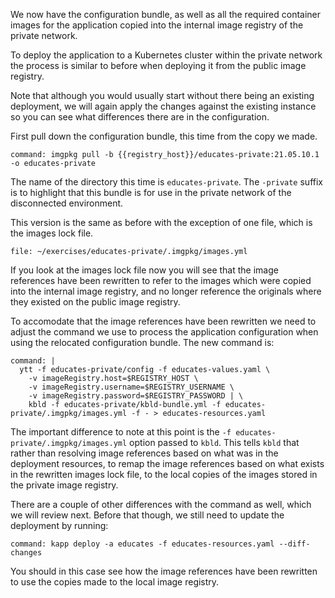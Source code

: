 We now have the configuration bundle, as well as all the required container
images for the application copied into the internal image registry of the
private network.

To deploy the application to a Kubernetes cluster within the private network
the process is similar to before when deploying it from the public image
registry.

Note that although you would usually start without there being an existing
deployment, we will again apply the changes against the existing instance
so you can see what differences there are in the configuration.

First pull down the configuration bundle, this time from the copy we made.

```terminal:execute
command: imgpkg pull -b {{registry_host}}/educates-private:21.05.10.1 -o educates-private
```

The name of the directory this time is ``educates-private``. The ``-private``
suffix is to highlight that this bundle is for use in the private network of
the disconnected environment.

This version is the same as before with the exception of one file, which is
the images lock file.

```editor:open-file
file: ~/exercises/educates-private/.imgpkg/images.yml
```

If you look at the images lock file now you will see that the image references
have been rewritten to refer to the images which were copied into the internal
image registry, and no longer reference the originals where they existed on
the public image registry.

To accomodate that the image references have been rewritten we need to adjust
the command we use to process the application configuration when using the
relocated configuration bundle. The new command is:

```terminal:execute
command: |
  ytt -f educates-private/config -f educates-values.yaml \
    -v imageRegistry.host=$REGISTRY_HOST \
    -v imageRegistry.username=$REGISTRY_USERNAME \
    -v imageRegistry.password=$REGISTRY_PASSWORD | \
    kbld -f educates-private/kbld-bundle.yml -f educates-private/.imgpkg/images.yml -f - > educates-resources.yaml
```

The important difference to note at this point is the ``-f
educates-private/.imgpkg/images.yml`` option passed to ``kbld``. This tells
``kbld`` that rather than resolving image references based on what was in the
deployment resources, to remap the image references based on what exists in
the rewritten images lock file, to the local copies of the images stored in
the private image registry.

There are a couple of other differences with the command as well, which we
will review next. Before that though, we still need to update the deployment
by running:

```terminal:execute
command: kapp deploy -a educates -f educates-resources.yaml --diff-changes
```

You should in this case see how the image references have been rewritten
to use the copies made to the local image registry.
